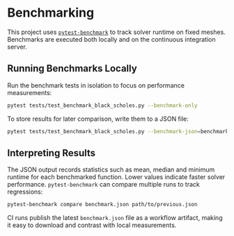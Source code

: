 # Benchmarking

This project uses [`pytest-benchmark`](https://pytest-benchmark.readthedocs.io/) to
track solver runtime on fixed meshes.  Benchmarks are executed both locally and
on the continuous integration server.

## Running Benchmarks Locally

Run the benchmark tests in isolation to focus on performance measurements:

```bash
pytest tests/test_benchmark_black_scholes.py --benchmark-only
```

To store results for later comparison, write them to a JSON file:

```bash
pytest tests/test_benchmark_black_scholes.py --benchmark-json=benchmark.json
```

## Interpreting Results

The JSON output records statistics such as mean, median and minimum runtime for
each benchmarked function.  Lower values indicate faster solver performance.
`pytest-benchmark` can compare multiple runs to track regressions:

```bash
pytest-benchmark compare benchmark.json path/to/previous.json
```

CI runs publish the latest `benchmark.json` file as a workflow artifact, making
it easy to download and contrast with local measurements.
